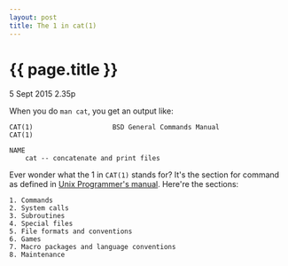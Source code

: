 ```yaml
---
layout: post
title: The 1 in cat(1)
---
```


{{ page.title }}
================

<p class="meta">5 Sept 2015 2.35p</p>

When you do `man cat`, you get an output like:

    CAT(1)                    BSD General Commands Manual                   CAT(1)

    NAME
        cat -- concatenate and print files

Ever wonder what the 1 in `CAT(1)` stands for? It's the section for command as defined in [Unix Programmer's manual](http://plan9.bell-labs.com/7thEdMan/v7vol1.pdf). Here're the sections:

    1. Commands
    2. System calls
    3. Subroutines
    4. Special files
    5. File formats and conventions
    6. Games
    7. Macro packages and language conventions
    8. Maintenance

